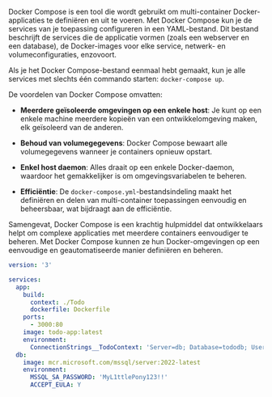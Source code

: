 Docker Compose is een tool die wordt gebruikt om multi-container Docker-applicaties te definiëren en uit te voeren. Met Docker Compose kun je de services van je toepassing configureren in een YAML-bestand. Dit bestand beschrijft de services die de applicatie vormen (zoals een webserver en een database), de Docker-images voor elke service, netwerk- en volumeconfiguraties, enzovoort. 

Als je het Docker Compose-bestand eenmaal hebt gemaakt, kun je alle services met slechts één commando starten: `docker-compose up`.

De voordelen van Docker Compose omvatten:

- **Meerdere geïsoleerde omgevingen op een enkele host**: Je kunt op een enkele machine meerdere kopieën van een ontwikkelomgeving maken, elk geïsoleerd van de anderen.

- **Behoud van volumegegevens**: Docker Compose bewaart alle volumegegevens wanneer je containers opnieuw opstart.

- **Enkel host daemon**: Alles draait op een enkele Docker-daemon, waardoor het gemakkelijker is om omgevingsvariabelen te beheren.

- **Efficiëntie**: De `docker-compose.yml`-bestandsindeling maakt het definiëren en delen van multi-container toepassingen eenvoudig en beheersbaar, wat bijdraagt aan de efficiëntie.

Samengevat, Docker Compose is een krachtig hulpmiddel dat ontwikkelaars helpt om complexe applicaties met meerdere containers eenvoudiger te beheren. Met Docker Compose kunnen ze hun Docker-omgevingen op een eenvoudige en geautomatiseerde manier definiëren en beheren.


```yaml
version: '3'

services:
  app:
    build: 
      context: ./Todo
      dockerfile: Dockerfile
    ports:
      - 3000:80
    image: todo-app:latest
    environment:
      ConnectionStrings__TodoContext: 'Server=db; Database=tododb; User=sa; Password=MyL1ttlePony123!!; TrustServerCertificate=true;'
  db:
    image: mcr.microsoft.com/mssql/server:2022-latest
    environment:
      MSSQL_SA_PASSWORD: 'MyL1ttlePony123!!'
      ACCEPT_EULA: Y
```
